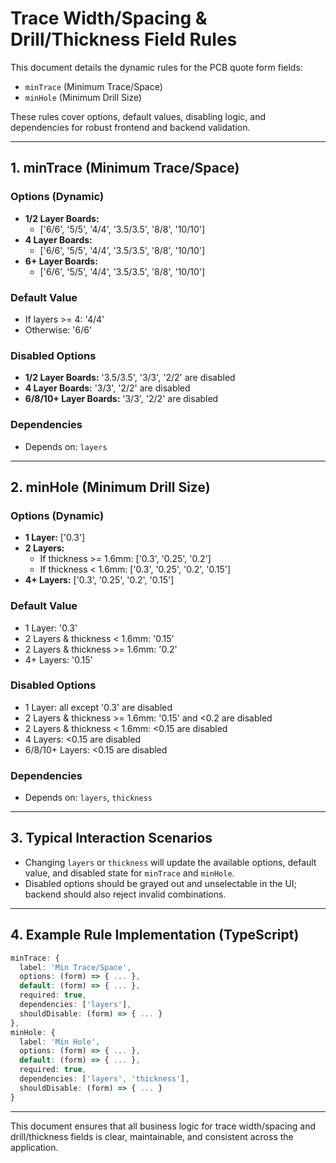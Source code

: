 # Trace Width/Spacing & Drill/Thickness Field Rules

This document details the dynamic rules for the PCB quote form fields:
- `minTrace` (Minimum Trace/Space)
- `minHole` (Minimum Drill Size)

These rules cover options, default values, disabling logic, and dependencies for robust frontend and backend validation.

---

## 1. minTrace (Minimum Trace/Space)

### Options (Dynamic)
- **1/2 Layer Boards:**
  - ['6/6', '5/5', '4/4', '3.5/3.5', '8/8', '10/10']
- **4 Layer Boards:**
  - ['6/6', '5/5', '4/4', '3.5/3.5', '8/8', '10/10']
- **6+ Layer Boards:**
  - ['6/6', '5/5', '4/4', '3.5/3.5', '8/8', '10/10']

### Default Value
- If layers >= 4: '4/4'
- Otherwise: '6/6'

### Disabled Options
- **1/2 Layer Boards:** '3.5/3.5', '3/3', '2/2' are disabled
- **4 Layer Boards:** '3/3', '2/2' are disabled
- **6/8/10+ Layer Boards:** '3/3', '2/2' are disabled

### Dependencies
- Depends on: `layers`

---

## 2. minHole (Minimum Drill Size)

### Options (Dynamic)
- **1 Layer:** ['0.3']
- **2 Layers:**
  - If thickness >= 1.6mm: ['0.3', '0.25', '0.2']
  - If thickness < 1.6mm: ['0.3', '0.25', '0.2', '0.15']
- **4+ Layers:** ['0.3', '0.25', '0.2', '0.15']

### Default Value
- 1 Layer: '0.3'
- 2 Layers & thickness < 1.6mm: '0.15'
- 2 Layers & thickness >= 1.6mm: '0.2'
- 4+ Layers: '0.15'

### Disabled Options
- 1 Layer: all except '0.3' are disabled
- 2 Layers & thickness >= 1.6mm: '0.15' and <0.2 are disabled
- 2 Layers & thickness < 1.6mm: <0.15 are disabled
- 4 Layers: <0.15 are disabled
- 6/8/10+ Layers: <0.15 are disabled

### Dependencies
- Depends on: `layers`, `thickness`

---

## 3. Typical Interaction Scenarios
- Changing `layers` or `thickness` will update the available options, default value, and disabled state for `minTrace` and `minHole`.
- Disabled options should be grayed out and unselectable in the UI; backend should also reject invalid combinations.

---

## 4. Example Rule Implementation (TypeScript)
```ts
minTrace: {
  label: 'Min Trace/Space',
  options: (form) => { ... },
  default: (form) => { ... },
  required: true,
  dependencies: ['layers'],
  shouldDisable: (form) => { ... }
},
minHole: {
  label: 'Min Hole',
  options: (form) => { ... },
  default: (form) => { ... },
  required: true,
  dependencies: ['layers', 'thickness'],
  shouldDisable: (form) => { ... }
}
```

---

This document ensures that all business logic for trace width/spacing and drill/thickness fields is clear, maintainable, and consistent across the application. 